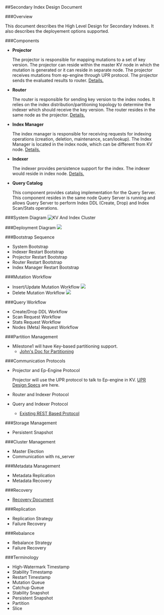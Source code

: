 ##Secondary Index Design Document


###Overview

This document describes the High Level Design for Secondary Indexes. It also describes the deployement options supported.

###Components


- __Projector__

  The projector is responsible for mapping mutations to a set of key version. The projector can reside within the master KV node in which the mutation is generated or it can reside in separate node. The projector receives mutations from ep-engine through UPR protocol. The projector sends the evaluated results to router. [Details.](markdown/projector.md)

- __Router__

  The router is responsible for sending key version to the index nodes. It relies on the index distribution/partitioning topology to determine the indexer which should receive the key version. The router resides in the same node as the projector. [Details.](markdown/router.md)
  
- __Index Manager__

  The index manager is responsible for receiving requests for indexing operations (creation, deletion, maintenance, scan/lookup). The Index Manager is located in the index node, which can be different from KV node. [Details.](markdown/index_manager.md)
  
- __Indexer__

  The indexer provides persistence support for the index. The indexer would reside in index node.   [Details.](markdown/indexer.md)
  
- __Query Catalog__

  This component provides catalog implementation for the Query Server. This component resides in the same node Query Server is running and allows Query Server to perform Index DDL (Create, Drop) and Index Scan/Stats operations.


###System Diagram
![KV And Index Cluster](https://rawgithub.com/couchbase/indexing/master/docs/design/images/SystemDiagram.svg)

###Deployment Diagram
![](https://rawgithub.com/couchbase/indexing/master/docs/design/images/Deployment.svg)

###Bootstrap Sequence

* System Bootstrap
* Indexer Restart Bootstrap
* Projector Restart Bootstrap
* Router Restart Bootstrap
* Index Manager Restart Bootstrap

###Mutation Workflow

* Insert/Update Mutation Workflow
![](https://rawgithub.com/couchbase/indexing/master/docs/design/images/InsertWorkflow.svg)
* Delete Mutation Workflow
![](https://rawgithub.com/couchbase/indexing/master/docs/design/images/DeleteWorkflow.svg)

###Query Workflow

* Create/Drop DDL Workflow
* Scan Request Workflow
* Stats Request Workflow
* Nodes (Meta) Request Workflow

###Partition Management
* Milestone1 will have Key-based partitioning support. 
  * [John's Doc for Partitioning](https://docs.google.com/document/d/1eF3rJ63iv1awnfLkAQLmVmILBdgD4Vzc0IsCpTxmXgY/edit)

###Communication Protocols

* Projector and Ep-Engine Protocol 

  Projector will use the UPR protocol to talk to Ep-engine in KV. 
  [UPR Design Specs](https://github.com/couchbaselabs/cbupr/blob/master/index.md) are here.
  
* Router and Indexer Protocol
* Query and Indexer Protocol
  * [Existing REST Based Protocol](https://docs.google.com/document/d/1j9D4ryOi1d5CNY5EkoRuU_fc5Q3i_QwIs3zU9uObbJY/edit)

###Storage Management
* Persistent Snapshot 

###Cluster Management
* Master Election
* Communication with ns_server

###Metadata Management
* Metadata Replication
* Metadata Recovery

###Recovery
* [Recovery Document](https://docs.google.com/document/d/1rNJSVs80TtvY0gpoebsBwzhqWRBJnieSuLTnxuDzUTQ/edit) 

###Replication
* Replication Strategy
* Failure Recovery

###Rebalance
* Rebalance Strategy
* Failure Recovery

###Terminology

- High-Watermark Timestamp
- Stability Timestamp
- Restart Timestamp
- Mutation Queue
- Catchup Queue
- Stability Snapshot
- Persistent Snapshot
- Partition
- Slice

